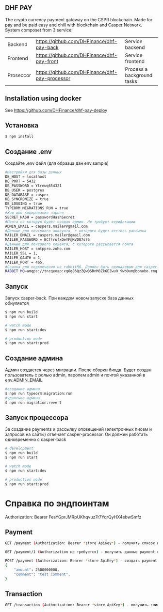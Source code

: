 ## DHF PAY
The crypto currency payment gateway on the CSPR blockchain. Made for pay and be paid easy and chill with blockchain and Casper Network.
System composet from 3 service:

|                |                          |                         |
|----------------|-------------------------------|-----------------------------|
|Backend  |<https://github.com/DHFinance/dhf-pay-back>            | Service backend            |
|Frontend          |<https://github.com/DHFinance/dhf-pay-front>            |Service frontend            |
|Proseccor          |<https://github.com/DHFinance/dhf-pay-processor>| Process a background tasks|


## Installation using docker
See https://github.com/DHFinance/dhf-pay-deploy

## Установка

```bash
$ npm install
```

## Создание .env
Создайте .env файл (для образца дан env.sample)

```bash
#Настройки для базы данных
DB_HOST = localhost
DB_PORT = 5432
DB_PASSWORD = Ytrewq654321
DB_USER = postgres
DB_DATABASE = casper
DB_SYNCRONIZE = true
DB_LOGGING = true
TYPEORM_MIGRATIONS_RUN = true
#Хэш для кодирования пароля
SECRET_HASH = passwordHashSecret
#Почта на которую будет создан админ. Не требует верификации
ADMIN_EMAIL = caspers.mailer@gmail.com
#Данные для почтового аккаунта, с которого будет вестись рассылка
MAILER_EMAIL = caspers.mailer@gmail.com
MAILER_PASSWORD = BCf!rufxQeYF@KVD87s76
#Данные для почтового клиента, с которого рассылается почта
MAILER_HOST = smtppro.zoho.com
MAILER_SSL = 1,
MAILER_QAUTH = 1,
MAILER_PORT = 465,
#Ссылка для подключения на rabbitMQ. Должен быть одинаковым для casper-back и casper-processor. По ней идет соединение
RABBIT_MQ=amqps://tncqeoap:xg6g86QzZQw0SRnM8Zk6EZwu0_9wb9um@bonobo.rmq.cloudamqp.com/tncqeoap
```

## Запуск
Запуск casper-back. При каждом новом запуске база данных обнуляется
```bash
$ npm run build
$ npm run start

# watch mode
$ npm run start:dev

# production mode
$ npm run start:prod
```

## Создание админа
Админ создается через миграции. После сборки билда. Будет создан пользователь с ролью admin, паролем admin и почтой указанной в env.ADMIN_EMAIL
```bash
#создание админа
$ npm run typeorm:migration:run
#удаление админа
$ npm run migration:revert
```

## Запуск процессора
За создание payments и рассылку оповещений (электронных писем и запросов на сайты) отвечает casper-processor. Он должен работать одновременно с casper-back
```bash
# development
$ npm run build
$ npm run start

# watch mode
$ npm run start:dev

# production mode
$ npm run start:prod
```

# Справка по эндпоинтам


Authorization: Bearer FesYGprJMRpUKhqvuz7r7YqrQyHX4ebwSmfz

## Payment

```bash
GET /payment (Authorization: Bearer *store ApiKey*) - получить список всех payment магазина с apiKey

GET /payment/1 (Authorization не требуется) - получить данные payment с id = 1

POST /payment (Authorization: Bearer *store ApiKey*) - создать payment магазина с apiKey, указанным в Authorization
{ 
    "amount": 2500000000,
    "comment": "test comment",
}
```

## Transaction

```bash
GET /transaction (Authorization: Bearer *store ApiKey*) - получить список всех transaction, которые связанны с payment магазина с apiKey. 
```
